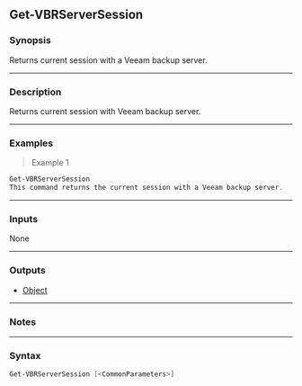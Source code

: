 Get-VBRServerSession
--------------------

### Synopsis
Returns current session with a Veeam backup server.

---

### Description

Returns current session with Veeam backup server.

---

### Examples
> Example 1

```PowerShell
Get-VBRServerSession
This command returns the current session with a Veeam backup server.
```

---

### Inputs
None

---

### Outputs
* [Object](https://learn.microsoft.com/en-us/dotnet/api/System.Object)

---

### Notes

---

### Syntax
```PowerShell
Get-VBRServerSession [<CommonParameters>]
```
